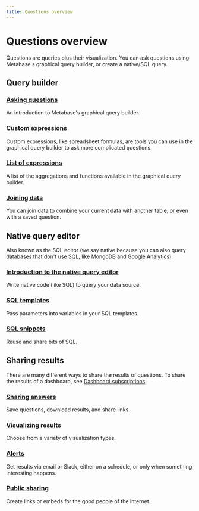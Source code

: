 ```yaml
---
title: Questions overview
---
```


# Questions overview

Questions are queries plus their visualization. You can ask questions using Metabase's graphical query builder, or create a native/SQL query.

## Query builder

### [Asking questions](./query-builder/introduction.md)

An introduction to Metabase's graphical query builder.

### [Custom expressions](./query-builder/expressions.md)

Custom expressions, like spreadsheet formulas, are tools you can use in the graphical query builder to ask more complicated questions.

### [List of expressions](./query-builder/expressions-list.md)

A list of the aggregations and functions available in the graphical query builder.

### [Joining data](./query-builder/join.md)

You can join data to combine your current data with another table, or even with a saved question.

## Native query editor

Also known as the SQL editor (we say native because you can also query databases that don't use SQL, like MongoDB and Google Analytics).

### [Introduction to the native query editor](./native-editor/writing-sql.md)

Write native code (like SQL) to query your data source.

### [SQL templates](./native-editor/sql-parameters.md)

Pass parameters into variables in your SQL templates.

### [SQL snippets](./native-editor/sql-snippets.md)

Reuse and share bits of SQL.

## Sharing results

There are many different ways to share the results of questions. To share the results of a dashboard, see [Dashboard subscriptions](../dashboards/subscriptions.md).

### [Sharing answers](./sharing/answers.md)

Save questions, download results, and share links.

### [Visualizing results](./sharing/visualizing-results.md)

Choose from a variety of visualization types.

### [Alerts](./sharing/alerts.md)

Get results via email or Slack, either on a schedule, or only when something interesting happens.

### [Public sharing](./sharing/public-links.md)

Create links or embeds for the good people of the internet.
